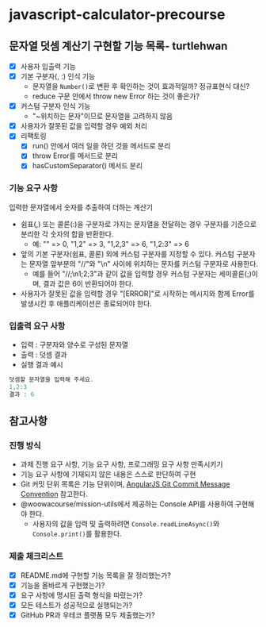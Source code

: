 # javascript-calculator-precourse

## 문자열 덧셈 계산기 구현할 기능 목록- turtlehwan

- [x] 사용자 입출력 기능
- [x] 기본 구분자(, :) 인식 기능
  - 문자열을 `Number()`로 변환 후 확인하는 것이 효과적일까? 정규표현식 대신?
  - reduce 구문 안에서 throw new Error 하는 것이 좋은가?
- [x] 커스텀 구분자 인식 기능
  - "~위치하는 문자"이므로 문자열을 고려하지 않음
- [x] 사용자가 잘못된 값을 입력할 경우 예외 처리
- [x] 리팩토링
  - [x] run() 안에서 여러 일을 하던 것을 메서드로 분리
  - [x] throw Error를 메서드로 분리
  - [x] hasCustomSeparator() 메서드 분리

### 기능 요구 사항

입력한 문자열에서 숫자를 추출하여 더하는 계산기

- 쉼표(,) 또는 콜론(:)을 구분자로 가지는 문자열을 전달하는 경우 구분자를 기준으로 분리한 각 숫자의 합을 반환한다.
  - 예: "" => 0, "1,2" => 3, "1,2,3" => 6, "1,2:3" => 6
- 앞의 기본 구분자(쉼표, 콜론) 외에 커스텀 구분자를 지정할 수 있다. 커스텀 구분자는 문자열 앞부분의 "//"와 "\n" 사이에 위치하는 문자를 커스텀 구분자로 사용한다.
  - 예를 들어 "//;\n1;2;3"과 같이 값을 입력할 경우 커스텀 구분자는 세미콜론(;)이며, 결과 값은 6이 반환되어야 한다.
- 사용자가 잘못된 값을 입력할 경우 "[ERROR]"로 시작하는 메시지와 함께 Error를 발생시킨 후 애플리케이션은 종료되어야 한다.

### 입출력 요구 사항

- 입력 : 구분자와 양수로 구성된 문자열
- 출력 : 덧셈 결과
- 실행 결과 예시

```js
덧셈할 문자열을 입력해 주세요.
1,2:3
결과 : 6
```

## 참고사항

### 진행 방식

- 과제 진행 요구 사항, 기능 요구 사항, 프로그래밍 요구 사항 만족시키기
- 기능 요구 사항에 기재되지 않은 내용은 스스로 판단하여 구현
- Git 커밋 단위 목록은 기능 단위이며, [AngularJS Git Commit Message Convention](https://gist.github.com/stephenparish/9941e89d80e2bc58a153) 참고한다.
- @woowacourse/mission-utils에서 제공하는 Console API를 사용하여 구현해야 한다.
  - 사용자의 값을 입력 및 출력하려면 `Console.readLineAsync()`와 `Console.print()`를 활용한다.

### 제출 체크리스트

- [x] README.md에 구현할 기능 목록을 잘 정리했는가?
- [x] 기능을 올바르게 구현했는가?
- [x] 요구 사항에 명시된 출력 형식을 따랐는가?
- [x] 모든 테스트가 성공적으로 실행되는가?
- [x] GitHub PR과 우테코 플랫폼 모두 제출했는가?
